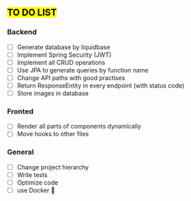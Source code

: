 
## <mark>TO DO LIST<mark>
### Backend
  - [ ] Generate database by liquidbase
  - [ ] Implement Spring Security (JWT)
- [ ] Implement all CRUD operations
- [ ] Use JPA to generate queries by function name
- [ ] Change API paths with good practises
- [ ] Return ResponseEntity in every endpoint (with status code)
- [ ] Store images in database 

### Fronted
 - [ ] Render all parts of components dynamically
 - [ ] Move hooks to other files

  ### General
- [ ] Change project hierarchy
- [ ] Write tests  
- [ ] Optimize code  
- [ ] use Docker :whale:  
